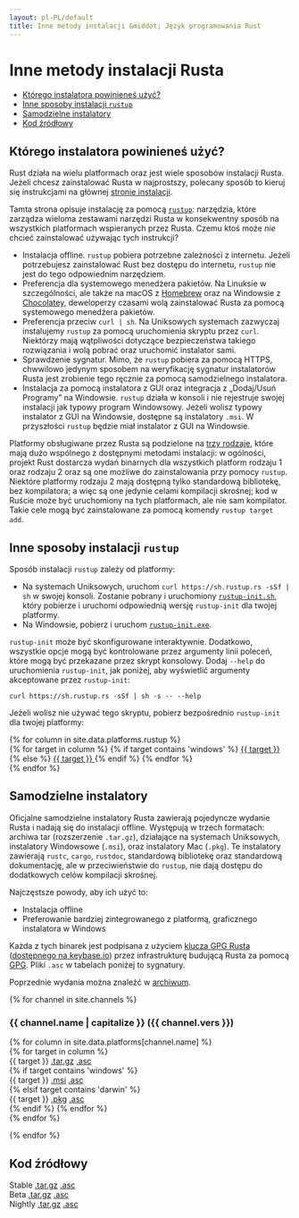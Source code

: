 ```yaml
---
layout: pl-PL/default
title: Inne metody instalacji &middot; Język programowania Rust
---
```


# Inne metody instalacji Rusta

- [Którego instalatora powinieneś użyć?](#which)
- [Inne sposoby instalacji `rustup`](#more-rustup)
- [Samodzielne instalatory](#standalone)
- [Kod źródłowy](#source)

## Którego instalatora powinieneś użyć?
<span id="which"></span>

Rust działa na wielu platformach oraz jest wiele sposobów instalacji Rusta. Jeżeli
chcesz zainstalować Rusta w najprostszy, polecany sposób to kieruj się
instrukcjami na głównej [stronie instalacji].

Tamta strona opisuje instalację za pomocą [`rustup`]: narzędzia, które zarządza
wieloma zestawami narzędzi Rusta w konsekwentny sposób na wszystkich platformach
wspieranych przez Rusta. Czemu ktoś może _nie_ chcieć zainstalować
używając tych instrukcji?

- Instalacja offline. `rustup` pobiera potrzebne zależności z internetu.
  Jeżeli potrzebujesz zainstalować Rust bez dostępu do internetu, `rustup`
  nie jest do tego odpowiednim narzędziem.
- Preferencja dla systemowego menedżera pakietów. Na Linuksie w szczególności,
  ale także na macOS z [Homebrew] oraz na Windowsie z [Chocolatey], deweloperzy
  czasami wolą zainstalować Rusta za pomocą systemowego menedżera pakietów.
- Preferencja przeciw `curl | sh`. Na Uniksowych systemach zazwyczaj
  instalujemy `rustup` za pomocą uruchomienia skryptu przez `curl`. Niektórzy
  mają wątpliwości dotyczące bezpieczeństwa takiego rozwiązania i wolą pobrać
  oraz uruchomić instalator sami.
- Sprawdzenie sygnatur. Mimo, że `rustup` pobiera za pomocą HTTPS, chwwilowo jedynym
  sposobem na weryfikację sygnatur instalatorów Rusta jest zrobienie tego ręcznie
  za pomocą samodzielnego instalatora.
- Instalacja za pomocą instalatora z GUI oraz integracja z „Dodaj/Usuń Programy”
  na Windowsie. `rustup` działa w konsoli i nie rejestruje swojej instalacji jak
  typowy program Windowsowy. Jeżeli wolisz typowy instalator z GUI na Windowsie,
  dostępne są instalatory `.msi`. W przyszłości `rustup` będzie miał instalator z GUI
  na Windowsie.

Platformy obsługiwane przez Rusta są podzielone na [trzy rodzaje], które
mają dużo wspólnego z dostępnymi metodami instalacji: w ogólności, projekt Rust
dostarcza wydań binarnych dla wszystkich platform rodzaju 1 oraz rodzaju 2 oraz
są one możliwe do zainstalowania przy pomocy `rustup`. Niektóre platformy
rodzaju 2 mają dostępną tylko standardową bibliotekę, bez kompilatora;
a więc są one jedynie celami kompilacji skrośnej; kod w Ruście może być uruchomiony na
tych platformach, ale nie sam kompilator. Takie cele mogą być zainstalowane
za pomocą komendy `rustup target add`.

## Inne sposoby instalacji `rustup`
<span id="rustup"></span>

Sposób instalacji `rustup` zależy od platformy:

* Na systemach Uniksowych, uruchom `curl https://sh.rustup.rs -sSf | sh` w
  swojej konsoli. Zostanie pobrany i uruchomiony [`rustup-init.sh`], który
  pobierze i uruchomi odpowiednią wersję `rustup-init` dla twojej platformy.
* Na Windowsie, pobierz i uruchom [`rustup-init.exe`].

`rustup-init` może być skonfigurowane interaktywnie. Dodatkowo, wszystkie opcje mogą być
kontrolowane przez argumenty linii poleceń, które mogą być przekazane
przez skrypt konsolowy. Dodaj `--help` do uruchomienia `rustup-init`, jak poniżej,
aby wyświetlić argumenty akceptowane przez `rustup-init`:

```
curl https://sh.rustup.rs -sSf | sh -s -- --help
```

Jeżeli wolisz nie używać tego skryptu, pobierz bezpośrednio `rustup-init` dla
twojej platformy:

<div class="rustup-init-table">
  {% for column in site.data.platforms.rustup %}
  <div>
    {% for target in column %}
    {% if target contains 'windows' %}
    <a href="https://static.rust-lang.org/rustup/dist/{{ target }}/rustup-init.exe">
      {{ target }}
    </a>
    {% else %}
    <a href="https://static.rust-lang.org/rustup/dist/{{ target }}/rustup-init">
      {{ target }}
    </a>
    {% endif %}
    {% endfor %}
  </div>
  {% endfor %}
</div>

## Samodzielne instalatory
<span id="standalone"></span>

Oficjalne samodzielne instalatory Rusta zawierają pojedyncze wydanie Rusta i nadają
się do instalacji offline. Występują w trzech formatach: archiwa tar
(rozszerzenie `.tar.gz`), działające na systemach Uniksowych, instalatory
Windowsowe (`.msi`), oraz instalatory Mac (`.pkg`). Te instalatory zawierają
`rustc`, `cargo`, `rustdoc`, standardową bibliotekę oraz standardową
dokumentację, ale w przeciwieństwie do `rustup`, nie dają dostępu do dodatkowych celów kompilacji skrośnej.

Najczęstsze powody, aby ich użyć to:

- Instalacja offline
- Preferowanie bardziej zintegrowanego z platformą, graficznego
  instalatora w Windows

Każda z tych binarek jest podpisana z użyciem [klucza GPG Rusta][rust-gpg-key]
([dostępnego na keybase.io][keybase]) przez infrastrukturę budującą Rusta za pomocą
[GPG]. Pliki `.asc` w tabelach poniżej to sygnatury.

Poprzednie wydania można znaleźć w [archiwum].

{% for channel in site.channels %}

### {{ channel.name | capitalize }} ({{ channel.vers }})
<span id="{{ channel.name }}"></span>

<div class="installer-table {{ channel.name }}">
  {% for column in site.data.platforms[channel.name] %}
  <div>
    {% for target in column %}
    <div>
      <span>{{ target }}</span>
      <a href="https://static.rust-lang.org/dist/rust-{{ channel.package }}-{{ target }}.tar.gz">.tar.gz</a>
      <a href="https://static.rust-lang.org/dist/rust-{{ channel.package }}-{{ target }}.tar.gz.asc">.asc</a>
    </div>
    {% if target contains 'windows' %}
    <div>
      <span>{{ target }}</span>
      <a href="https://static.rust-lang.org/dist/rust-{{ channel.package }}-{{ target }}.msi">.msi</a>
      <a href="https://static.rust-lang.org/dist/rust-{{ channel.package }}-{{ target }}.msi.asc">.asc</a>
    </div>
    {% elsif target contains 'darwin' %}
    <div>
      <span>{{ target }}</span>
      <a href="https://static.rust-lang.org/dist/rust-{{ channel.package }}-{{ target }}.pkg">.pkg</a>
      <a href="https://static.rust-lang.org/dist/rust-{{ channel.package }}-{{ target }}.pkg.asc">.asc</a>
    </div>
    {% endif %}
    {% endfor %}
  </div>
  {% endfor %}
</div>

{% endfor %}

## Kod źródłowy
<span id="source"></span>

<div class="installer-table">
  <div>
    <div>
      <span>Stable</span>
      <a href="https://static.rust-lang.org/dist/rustc-{{ site.stable }}-src.tar.gz">.tar.gz</a>
      <a href="https://static.rust-lang.org/dist/rustc-{{ site.stable }}-src.tar.gz.asc">.asc</a>
    </div>
  </div>
  <div>
    <div>
      <span>Beta</span>
      <a href="https://static.rust-lang.org/dist/rustc-beta-src.tar.gz">.tar.gz</a>
      <a href="https://static.rust-lang.org/dist/rustc-beta-src.gz.asc">.asc</a>
    </div>
  </div>
  <div>
    <div>
      <span>Nightly</span>
      <a href="https://static.rust-lang.org/dist/rustc-nightly-src.tar.gz">.tar.gz</a>
      <a href="https://static.rust-lang.org/dist/rustc-nightly-src.tar.gz.asc">.asc</a>
    </div>
  </div>
</div>

[stronie instalacji]: install.html
[`rustup`]: https://github.com/rust-lang-nursery/rustup.rs
[other-rustup]: https://github.com/rust-lang-nursery/rustup.rs#other-installation-methods
[`rustup-init.exe`]: https://static.rust-lang.org/rustup/dist/i686-pc-windows-gnu/rustup-init.exe
[`rustup-init.sh`]: https://static.rust-lang.org/rustup/rustup-init.sh
[Homebrew]: http://brew.sh/
[Chocolatey]: http://chocolatey.org/
[trzy rodzaje]: https://forge.rust-lang.org/platform-support.html
[rust-gpg-key]: https://static.rust-lang.org/rust-key.gpg.ascii
[GPG]: https://gnupg.org/
[keybase]: https://keybase.io/rust
[archiwum]: https://static.rust-lang.org/dist/index.html
